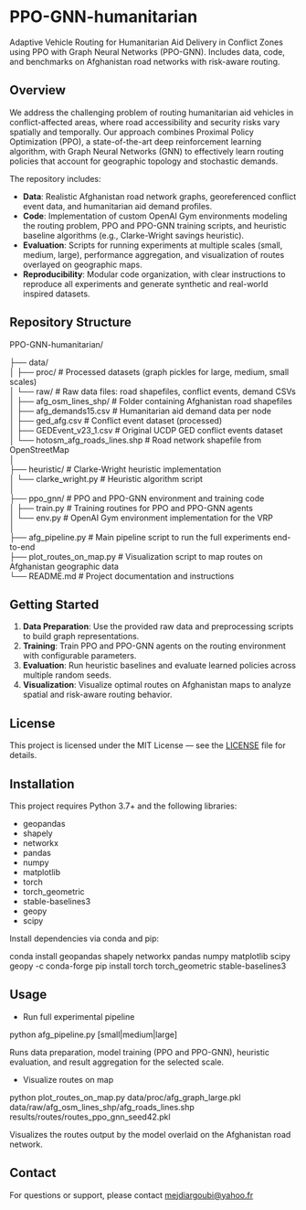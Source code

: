 # PPO-GNN-humanitarian
Adaptive Vehicle Routing for Humanitarian Aid Delivery in Conflict Zones using PPO with Graph Neural Networks (PPO-GNN). Includes data, code, and benchmarks on Afghanistan road networks with risk-aware routing.
## Overview

We address the challenging problem of routing humanitarian aid vehicles in conflict-affected areas, where road accessibility and security risks vary spatially and temporally. Our approach combines Proximal Policy Optimization (PPO), a state-of-the-art deep reinforcement learning algorithm, with Graph Neural Networks (GNN) to effectively learn routing policies that account for geographic topology and stochastic demands.

The repository includes:

- **Data**: Realistic Afghanistan road network graphs, georeferenced conflict event data, and humanitarian aid demand profiles.
- **Code**: Implementation of custom OpenAI Gym environments modeling the routing problem, PPO and PPO-GNN training scripts, and heuristic baseline algorithms (e.g., Clarke-Wright savings heuristic).
- **Evaluation**: Scripts for running experiments at multiple scales (small, medium, large), performance aggregation, and visualization of routes overlayed on geographic maps.
- **Reproducibility**: Modular code organization, with clear instructions to reproduce all experiments and generate synthetic and real-world inspired datasets.

## Repository Structure
PPO-GNN-humanitarian/

├── data/  
│   ├── proc/                   # Processed datasets (graph pickles for large, medium, small scales)  
│   └── raw/                    # Raw data files: road shapefiles, conflict events, demand CSVs  
│       ├── afg_osm_lines_shp/  # Folder containing Afghanistan road shapefiles  
│       ├── afg_demands15.csv   # Humanitarian aid demand data per node  
│       ├── ged_afg.csv         # Conflict event dataset (processed)  
│       ├── GEDEvent_v23_1.csv  # Original UCDP GED conflict events dataset  
│       └── hotosm_afg_roads_lines.shp  # Road network shapefile from OpenStreetMap  
│  
├── heuristic/                  # Clarke-Wright heuristic implementation  
│   └── clarke_wright.py        # Heuristic algorithm script  
│  
├── ppo_gnn/                    # PPO and PPO-GNN environment and training code  
│   ├── train.py                # Training routines for PPO and PPO-GNN agents  
│   └── env.py                  # OpenAI Gym environment implementation for the VRP  
│    
├── afg_pipeline.py             # Main pipeline script to run the full experiments end-to-end  
├── plot_routes_on_map.py       # Visualization script to map routes on Afghanistan geographic data  
└── README.md                   # Project documentation and instructions   

## Getting Started

1. **Data Preparation**: Use the provided raw data and preprocessing scripts to build graph representations.
2. **Training**: Train PPO and PPO-GNN agents on the routing environment with configurable parameters.
3. **Evaluation**: Run heuristic baselines and evaluate learned policies across multiple random seeds.
4. **Visualization**: Visualize optimal routes on Afghanistan maps to analyze spatial and risk-aware routing behavior.

## License

This project is licensed under the MIT License — see the [LICENSE](LICENSE) file for details.

## Installation

This project requires Python 3.7+ and the following libraries:

- geopandas
- shapely
- networkx
- pandas
- numpy
- matplotlib
- torch
- torch_geometric
- stable-baselines3
- geopy
- scipy

Install dependencies via conda and pip:

conda install geopandas shapely networkx pandas numpy matplotlib scipy geopy -c conda-forge
pip install torch torch_geometric stable-baselines3

## Usage
- Run full experimental pipeline  

python afg_pipeline.py [small|medium|large]  

Runs data preparation, model training (PPO and PPO-GNN), heuristic evaluation, and result aggregation for the selected scale.  

- Visualize routes on map  

python plot_routes_on_map.py data/proc/afg_graph_large.pkl data/raw/afg_osm_lines_shp/afg_roads_lines.shp results/routes/routes_ppo_gnn_seed42.pkl  

Visualizes the routes output by the model overlaid on the Afghanistan road network.

## Contact
For questions or support, please contact mejdiargoubi@yahoo.fr

